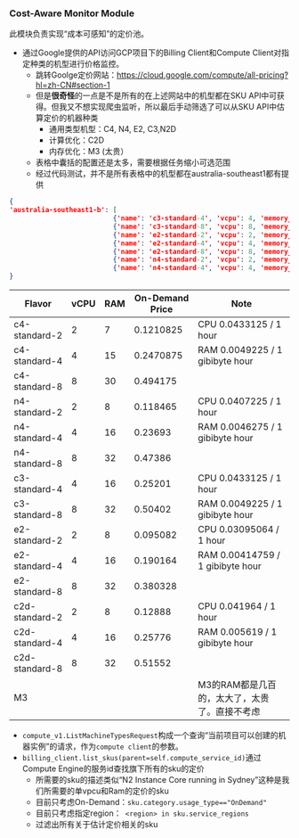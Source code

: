 ### Cost-Aware Monitor Module

此模块负责实现“成本可感知”的定价池。

- 通过Google提供的API访问GCP项目下的Billing Client和Compute Client对指定种类的机型进行价格监控。
  - 跳转Goolge定价网站：https://cloud.google.com/compute/all-pricing?hl=zh-CN#section-1
  - 但是**很奇怪**的一点是不是所有的在上述网站中的机型都在SKU API中可获得。但我又不想实现爬虫监听，所以最后手动筛选了可以从SKU API中估算定价的机器种类
    - 通用类型机型：C4, N4, E2, C3,N2D
    - 计算优化：C2D
    - 内存优化：M3 (太贵）
  - 表格中囊括的配置还是太多，需要根据任务缩小可选范围
  - 经过代码测试，并不是所有表格中的机型都在australia-southeast1都有提供

```json
{
'australia-southeast1-b': [
                          {'name': 'c3-standard-4', 'vcpu': 4, 'memory_mb': 16384, 'is_shared_core': False, 'region': 'australia-southeast1-b'}, 
                          {'name': 'c3-standard-8', 'vcpu': 8, 'memory_mb': 32768, 'is_shared_core': False, 'region': 'australia-southeast1-b'}, 
                          {'name': 'e2-standard-2', 'vcpu': 2, 'memory_mb': 8192, 'is_shared_core': False, 'region': 'australia-southeast1-b'}, 
                          {'name': 'e2-standard-4', 'vcpu': 4, 'memory_mb': 16384, 'is_shared_core': False, 'region': 'australia-southeast1-b'}, 
                          {'name': 'e2-standard-8', 'vcpu': 8, 'memory_mb': 32768, 'is_shared_core': False, 'region': 'australia-southeast1-b'}, 
                          {'name': 'n4-standard-2', 'vcpu': 2, 'memory_mb': 8192, 'is_shared_core': False, 'region': 'australia-southeast1-b'}, 
                          {'name': 'n4-standard-4', 'vcpu': 4, 'memory_mb': 16384, 'is_shared_core': False, 'region': 'australia-southeast1-b'}]
}

```


| Flavor         | vCPU | RAM | On-Demand Price | Note                                          |
| -------------- | ---- | --- | --------------- | --------------------------------------------- |
| c4-standard-2  | 2    | 7   | 0.1210825       | CPU 0.0433125 / 1 hour                        |
| c4-standard-4  | 4    | 15  | 0.2470875       | RAM 0.0049225 / 1 gibibyte hour               |
| c4-standard-8  | 8    | 30  | 0.494175        |                                               |
| n4-standard-2  | 2    | 8   | 0.118465        | CPU 0.0407225 / 1 hour                        |
| n4-standard-4  | 4    | 16  | 0.23693         | RAM 0.0046275 / 1 gibibyte hour               |
| n4-standard-8  | 8    | 32  | 0.47386         |                                               |
| c3-standard-4  | 4    | 16  | 0.25201         | CPU 0.0433125 / 1 hour                        |
| c3-standard-8  | 8    | 32  | 0.50402         | RAM 0.0049225 / 1 gibibyte hour               |
| e2-standard-2  | 2    | 8   | 0.095082        | CPU 0.03095064 / 1 hour                       |
| e2-standard-4  | 4    | 16  | 0.190164        | RAM 0.00414759 / 1 gibibyte hour              |
| e2-standard-8  | 8    | 32  | 0.380328        |                                               |
| c2d-standard-2 | 2    | 8   | 0.12888         | CPU 0.041964 / 1 hour                         |
| c2d-standard-4 | 4    | 16  | 0.25776         | RAM 0.005619 / 1 gibibyte hour                |
| c2d-standard-8 | 8    | 32  | 0.51552         |                                               |
| M3             |      |     |                 | M3的RAM都是几百的，太大了，太贵了。直接不考虑 |

- `compute_v1.ListMachineTypesRequest`构成一个查询“当前项目可以创建的机器实例”的请求，作为`compute client`的参数。
- `billing_client.list_skus(parent=self.compute_service_id)`通过Compute Engine的服务id查找旗下所有的sku的定价
  - 所需要的sku的描述类似“N2 Instance Core running in Sydney”这种是我们所需要的单vpcu和Ram的定价的sku
  - 目前只考虑On-Demand：`sku.category.usage_type=="OnDemand"`
  - 目前只考虑指定region：` <region> in sku.service_regions`
  - 过滤出所有关于估计定价相关的sku

